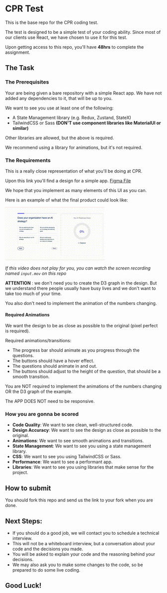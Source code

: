 # CPR Test

This is the base repo for the CPR coding test.

The test is designed to be a simple test of your coding ability. Since most of our clients use React, we have chosen to use it for this test. 

Upon getting access to this repo, you'll have **48hrs**  to complete the assignment. 

## The Task

### The Prerequisites

Your are being given a bare repository with a simple React app. 
We have not added any dependencies to it, that will be up to you. 

We want to see you use at least one of the following:

- A State Management library (e.g. Redux, Zustand, StateX)
- TailwindCSS or Sass **(DON'T use component libraries like MaterialUI or similar)** 

Other libraries are allowed, but the above is required. 

We recommend using a library for animations, but it's not required.

### The Requirements

This is a really close representation of what you'll be doing at CPR.

Upon this link you'll find a design for a simple app. [Figma File](https://www.figma.com/design/fe6dfe0cJ9PlomMQSkhOHN/Boomi-AI-Readiness-Assessment?node-id=0-1) 

We hope that you implement as many elements of this UI as you can. 

Here is an example of what the final product could look like:

![Demo Video](./output.gif) 

*If this video does not play for you, you can watch the screen recording named `input.mov` on this repo* 

**ATTENTION** : we don't need you to create the D3 graph in the design.
But we understand there people usually have busy lives and we don't want to take too much of your time.

You also don't need to implement the animation of the numbers changing. 

#### Required Animations

We want the design to be as close as possible to the original (pixel perfect is required).

Required animations/transitions:
- The progress bar should animate as you progress through the questions.
- The buttons should have a hover effect.
- The questions should animate in and out.
- The buttons should adjust to the height of the question, that should be a smooth transition. 

You are NOT required to implement the animations of the numbers changing OR the D3 graph of the example. 

The APP DOES NOT need to be responsive.

### How you are gonna be scored

- **Code Quality**: We want to see clean, well-structured code.
- **Design Accuracy**: We want to see the design as close as possible to the original.
- **Animations**: We want to see smooth animations and transitions.
- **State Management**: We want to see you using a state management library.
- **CSS**: We want to see you using TailwindCSS or Sass.
- **Performance**: We want to see a performant app.
- **Libraries**: We want to see you using libraries that make sense for the project.


## How to submit

You should fork this repo and send us the link to your fork when you are done. 

## Next Steps:

- If you should do a good job, we will contact you to schedule a technical interview. 
- This will not be a whiteboard interview, but a conversation about your code and the decisions you made.
- You will be asked to explain your code and the reasoning behind your decisions.
- We may also ask you to make some changes to the code, so be prepared to do some live coding.

## Good Luck!

